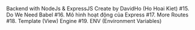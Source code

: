 Backend with NodeJs & ExpressJS
Create by DavidHo (Ho Hoai Kiet)
#15. Do We Need Babel 
#16. Mô hình hoạt động của Express
#17. More Routes
#18. Template (View) Engine
#19. ENV (Environment Variables)